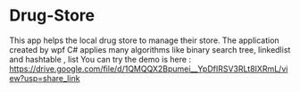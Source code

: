 # Drug-Store
This app helps the local drug store to manage their store. The application created by wpf C# applies many algorithms like binary search tree, linkedlist and hashtable , list
You can try the demo is here :
https://drive.google.com/file/d/1QMQQX2Bpumei__YpDfIRSV3RLt8IXRmL/view?usp=share_link
